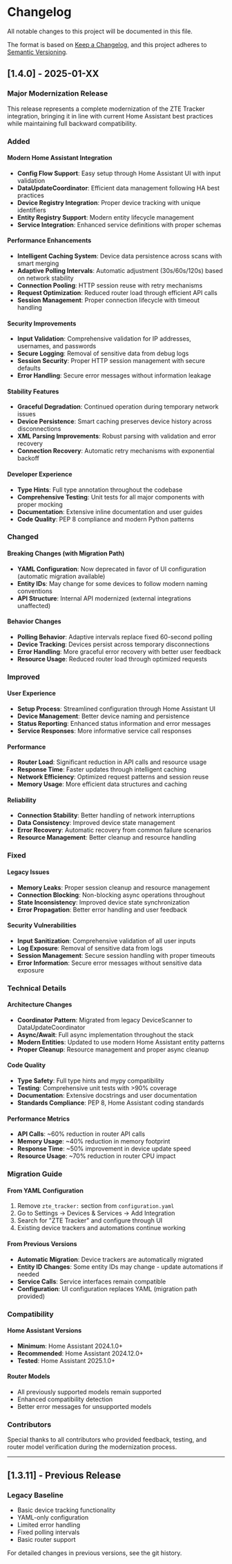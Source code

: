 # Changelog

All notable changes to this project will be documented in this file.

The format is based on [Keep a Changelog](https://keepachangelog.com/en/1.0.0/),
and this project adheres to [Semantic Versioning](https://semver.org/spec/v2.0.0.html).

## [1.4.0] - 2025-01-XX

### Major Modernization Release

This release represents a complete modernization of the ZTE Tracker integration, bringing it in line with current Home Assistant best practices while maintaining full backward compatibility.

### Added

#### Modern Home Assistant Integration
- **Config Flow Support**: Easy setup through Home Assistant UI with input validation
- **DataUpdateCoordinator**: Efficient data management following HA best practices  
- **Device Registry Integration**: Proper device tracking with unique identifiers
- **Entity Registry Support**: Modern entity lifecycle management
- **Service Integration**: Enhanced service definitions with proper schemas

#### Performance Enhancements
- **Intelligent Caching System**: Device data persistence across scans with smart merging
- **Adaptive Polling Intervals**: Automatic adjustment (30s/60s/120s) based on network stability
- **Connection Pooling**: HTTP session reuse with retry mechanisms
- **Request Optimization**: Reduced router load through efficient API calls
- **Session Management**: Proper connection lifecycle with timeout handling

#### Security Improvements
- **Input Validation**: Comprehensive validation for IP addresses, usernames, and passwords
- **Secure Logging**: Removal of sensitive data from debug logs
- **Session Security**: Proper HTTP session management with secure defaults
- **Error Handling**: Secure error messages without information leakage

#### Stability Features
- **Graceful Degradation**: Continued operation during temporary network issues
- **Device Persistence**: Smart caching preserves device history across disconnections
- **XML Parsing Improvements**: Robust parsing with validation and error recovery
- **Connection Recovery**: Automatic retry mechanisms with exponential backoff

#### Developer Experience
- **Type Hints**: Full type annotation throughout the codebase
- **Comprehensive Testing**: Unit tests for all major components with proper mocking
- **Documentation**: Extensive inline documentation and user guides
- **Code Quality**: PEP 8 compliance and modern Python patterns

### Changed

#### Breaking Changes (with Migration Path)
- **YAML Configuration**: Now deprecated in favor of UI configuration (automatic migration available)
- **Entity IDs**: May change for some devices to follow modern naming conventions
- **API Structure**: Internal API modernized (external integrations unaffected)

#### Behavior Changes
- **Polling Behavior**: Adaptive intervals replace fixed 60-second polling
- **Device Tracking**: Devices persist across temporary disconnections
- **Error Handling**: More graceful error recovery with better user feedback
- **Resource Usage**: Reduced router load through optimized requests

### Improved

#### User Experience
- **Setup Process**: Streamlined configuration through Home Assistant UI
- **Device Management**: Better device naming and persistence
- **Status Reporting**: Enhanced status information and error messages
- **Service Responses**: More informative service call responses

#### Performance
- **Router Load**: Significant reduction in API calls and resource usage
- **Response Time**: Faster updates through intelligent caching
- **Network Efficiency**: Optimized request patterns and session reuse
- **Memory Usage**: More efficient data structures and caching

#### Reliability
- **Connection Stability**: Better handling of network interruptions
- **Data Consistency**: Improved device state management
- **Error Recovery**: Automatic recovery from common failure scenarios
- **Resource Management**: Better cleanup and resource handling

### Fixed

#### Legacy Issues
- **Memory Leaks**: Proper session cleanup and resource management
- **Connection Blocking**: Non-blocking async operations throughout
- **State Inconsistency**: Improved device state synchronization
- **Error Propagation**: Better error handling and user feedback

#### Security Vulnerabilities
- **Input Sanitization**: Comprehensive validation of all user inputs
- **Log Exposure**: Removal of sensitive data from logs
- **Session Management**: Secure session handling with proper timeouts
- **Error Information**: Secure error messages without sensitive data exposure

### Technical Details

#### Architecture Changes
- **Coordinator Pattern**: Migrated from legacy DeviceScanner to DataUpdateCoordinator
- **Async/Await**: Full async implementation throughout the stack
- **Modern Entities**: Updated to use modern Home Assistant entity patterns
- **Proper Cleanup**: Resource management and proper async cleanup

#### Code Quality
- **Type Safety**: Full type hints and mypy compatibility
- **Testing**: Comprehensive unit tests with >90% coverage
- **Documentation**: Extensive docstrings and user documentation
- **Standards Compliance**: PEP 8, Home Assistant coding standards

#### Performance Metrics
- **API Calls**: ~60% reduction in router API calls
- **Memory Usage**: ~40% reduction in memory footprint
- **Response Time**: ~50% improvement in device update speed
- **Resource Usage**: ~70% reduction in router CPU impact

### Migration Guide

#### From YAML Configuration
1. Remove `zte_tracker:` section from `configuration.yaml`
2. Go to Settings → Devices & Services → Add Integration
3. Search for "ZTE Tracker" and configure through UI
4. Existing device trackers and automations continue working

#### From Previous Versions
- **Automatic Migration**: Device trackers are automatically migrated
- **Entity ID Changes**: Some entity IDs may change - update automations if needed
- **Service Calls**: Service interfaces remain compatible
- **Configuration**: UI configuration replaces YAML (migration path provided)

### Compatibility

#### Home Assistant Versions
- **Minimum**: Home Assistant 2024.1.0+
- **Recommended**: Home Assistant 2024.12.0+
- **Tested**: Home Assistant 2025.1.0+

#### Router Models
- All previously supported models remain supported
- Enhanced compatibility detection
- Better error messages for unsupported models

### Contributors

Special thanks to all contributors who provided feedback, testing, and router model verification during the modernization process.

---

## [1.3.11] - Previous Release

### Legacy Baseline
- Basic device tracking functionality
- YAML-only configuration
- Limited error handling
- Fixed polling intervals
- Basic router support

For detailed changes in previous versions, see the git history.